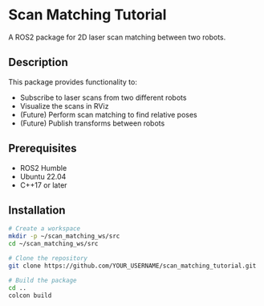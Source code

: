 # Scan Matching Tutorial

A ROS2 package for 2D laser scan matching between two robots.

## Description

This package provides functionality to:
- Subscribe to laser scans from two different robots
- Visualize the scans in RViz
- (Future) Perform scan matching to find relative poses
- (Future) Publish transforms between robots

## Prerequisites

- ROS2 Humble
- Ubuntu 22.04
- C++17 or later

## Installation

```bash
# Create a workspace
mkdir -p ~/scan_matching_ws/src
cd ~/scan_matching_ws/src

# Clone the repository
git clone https://github.com/YOUR_USERNAME/scan_matching_tutorial.git

# Build the package
cd ..
colcon build
